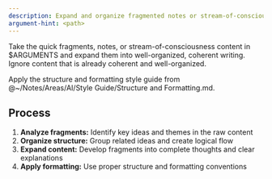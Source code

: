 ```yaml
---
description: Expand and organize fragmented notes or stream-of-consciousness writing
argument-hint: <path>
---
```


Take the quick fragments, notes, or stream-of-consciousness content in $ARGUMENTS and expand them into well-organized, coherent writing. Ignore content that is already coherent and well-organized.

Apply the structure and formatting style guide from @~/Notes/Areas/AI/Style Guide/Structure and Formatting.md.

## Process

1. **Analyze fragments:** Identify key ideas and themes in the raw content
2. **Organize structure:** Group related ideas and create logical flow
3. **Expand content:** Develop fragments into complete thoughts and clear explanations
4. **Apply formatting:** Use proper structure and formatting conventions
